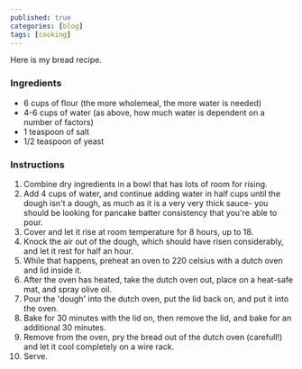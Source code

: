 ```yaml
---
published: true
categories: [blog]
tags: [cooking]
---
```


Here is my bread recipe.

### Ingredients
* 6 cups of flour (the more wholemeal, the more water is needed)
* 4-6 cups of water (as above, how much water is dependent on a number of factors)
* 1 teaspoon of salt
* 1/2 teaspoon of yeast


### Instructions
1. Combine dry ingredients in a bowl that has lots of room for rising.
2. Add 4 cups of water, and continue adding water in half cups until the dough isn't a dough, as much as it is a very very thick sauce- you should be looking for pancake batter consistency that you're able to pour.
3. Cover and let it rise at room temperature for 8 hours, up to 18.
4. Knock the air out of the dough, which should have risen considerably, and let it rest for half an hour.
5. While that happens, preheat an oven to 220 celsius with a dutch oven and lid inside it.
6. After the oven has heated, take the dutch oven out, place on a heat-safe mat, and spray olive oil.
7. Pour the 'dough' into the dutch oven, put the lid back on, and put it into the oven.
8. Bake for 30 minutes with the lid on, then remove the lid, and bake for an additional 30 minutes.
9. Remove from the oven, pry the bread out of the dutch oven (carefull!) and let it cool completely on a wire rack.
10. Serve.